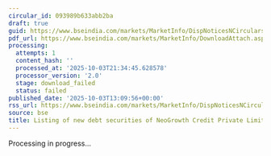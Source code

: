 ```yaml
---
circular_id: 093989b633abb2ba
draft: true
guid: https://www.bseindia.com/markets/MarketInfo/DispNoticesNCirculars.aspx?Noticeid={ECB52EDF-BA61-41CF-8549-54BF0ACEEEDA}&noticeno=20251003-48&dt=10/03/2025&icount=48&totcount=73&flag=0
pdf_url: https://www.bseindia.com/markets/MarketInfo/DownloadAttach.aspx?id=20251003-48&attachedId=
processing:
  attempts: 1
  content_hash: ''
  processed_at: '2025-10-03T21:34:45.628578'
  processor_version: '2.0'
  stage: download_failed
  status: failed
published_date: '2025-10-03T13:09:56+00:00'
rss_url: https://www.bseindia.com/markets/MarketInfo/DispNoticesNCirculars.aspx?Noticeid={ECB52EDF-BA61-41CF-8549-54BF0ACEEEDA}&noticeno=20251003-48&dt=10/03/2025&icount=48&totcount=73&flag=0
source: bse
title: Listing of new debt securities of NeoGrowth Credit Private Limited
---
```


Processing in progress...